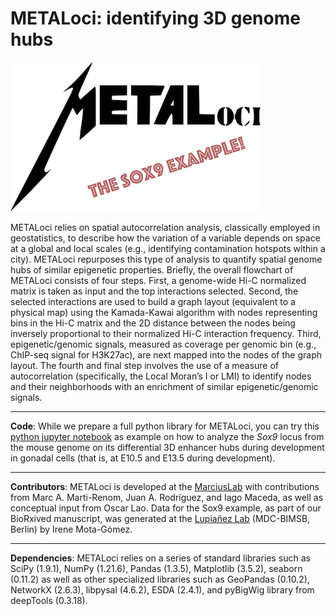 # METALoci: identifying 3D genome hubs

![alt METALoci](https://github.com/3DGenomes/Sox9_METALoci/blob/main/METALoci_logo.png)

METALoci relies on spatial autocorrelation analysis, classically employed in geostatistics, to describe how the variation of a variable depends on space at a global and local scales (e.g., identifying contamination hotspots within a city). METALoci repurposes this type of analysis to quantify spatial genome hubs of similar epigenetic properties. Briefly, the overall flowchart of METALoci consists of four steps. First, a genome-wide Hi-C normalized matrix is taken as input and the top interactions selected. Second, the selected interactions are used to build a graph layout (equivalent to a physical map) using the Kamada-Kawai algorithm with nodes representing bins in the Hi-C matrix and the 2D distance between the nodes being inversely proportional to their normalized Hi-C interaction frequency. Third, epigenetic/genomic signals, measured as coverage per genomic bin (e.g., ChIP-seq signal for H3K27ac), are next mapped into the nodes of the graph layout. The fourth and final step involves the use of a measure of autocorrelation (specifically, the Local Moran’s I or LMI) to identify nodes and their neighborhoods with an enrichment of similar epigenetic/genomic signals.
*****
**Code**: While we prepare a full python library for METALoci, you can try this [python jupyter notebook](https://github.com/3DGenomes/Sox9_METALoci/blob/main/Sox9_E13.5_METALoci.ipynb) as example on how to analyze the *Sox9* locus from the mouse genome on its differential 3D enhancer hubs during development in gonadal cells (that is, at E10.5 and E13.5 during development).
*****
**Contributors**: METALoci is developed at the [MarciusLab](http://www.marciuslab.org) with contributions from Marc A. Marti-Renom, Juan A. Rodríguez, and Iago Maceda, as well as conceptual input from Oscar Lao. Data for the Sox9 example, as part of our BioRxived manuscript, was generated at the [Lupiañez Lab](https://lupilab.wordpress.com) (MDC-BIMSB, Berlin) by Irene Mota-Gómez.
*****
**Dependencies**: METALoci relies on a series of standard libraries such as SciPy (1.9.1), NumPy (1.21.6), Pandas (1.3.5), Matplotlib (3.5.2), seaborn (0.11.2) as well as other specialized libraries such as GeoPandas (0.10.2), NetworkX (2.6.3), libpysal (4.6.2), ESDA (2.4.1), and pyBigWig library from deepTools (0.3.18).
